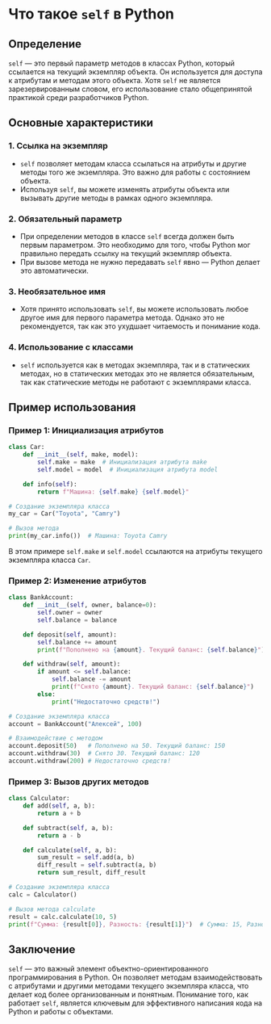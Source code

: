 # Что такое `self` в Python

## Определение

`self` — это первый параметр методов в классах Python, который ссылается на текущий экземпляр объекта. Он используется для доступа к атрибутам и методам этого объекта. Хотя `self` не является зарезервированным словом, его использование стало общепринятой практикой среди разработчиков Python.

## Основные характеристики

### 1. Ссылка на экземпляр

- `self` позволяет методам класса ссылаться на атрибуты и другие методы того же экземпляра. Это важно для работы с состоянием объекта.
- Используя `self`, вы можете изменять атрибуты объекта или вызывать другие методы в рамках одного экземпляра.

### 2. Обязательный параметр

- При определении методов в классе `self` всегда должен быть первым параметром. Это необходимо для того, чтобы Python мог правильно передать ссылку на текущий экземпляр объекта.
- При вызове метода не нужно передавать `self` явно — Python делает это автоматически.

### 3. Необязательное имя

- Хотя принято использовать `self`, вы можете использовать любое другое имя для первого параметра метода. Однако это не рекомендуется, так как это ухудшает читаемость и понимание кода.
  
### 4. Использование с классами

- `self` используется как в методах экземпляра, так и в статических методах, но в статических методах это не является обязательным, так как статические методы не работают с экземплярами класса.

## Пример использования

### Пример 1: Инициализация атрибутов

```python
class Car:
    def __init__(self, make, model):
        self.make = make  # Инициализация атрибута make
        self.model = model  # Инициализация атрибута model

    def info(self):
        return f"Машина: {self.make} {self.model}"

# Создание экземпляра класса
my_car = Car("Toyota", "Camry")

# Вызов метода
print(my_car.info())  # Машина: Toyota Camry
```
В этом примере `self.make` и `self.model` ссылаются на атрибуты текущего экземпляра класса `Car`.

### Пример 2: Изменение атрибутов
```python
class BankAccount:
    def __init__(self, owner, balance=0):
        self.owner = owner
        self.balance = balance

    def deposit(self, amount):
        self.balance += amount
        print(f"Пополнено на {amount}. Текущий баланс: {self.balance}")

    def withdraw(self, amount):
        if amount <= self.balance:
            self.balance -= amount
            print(f"Снято {amount}. Текущий баланс: {self.balance}")
        else:
            print("Недостаточно средств!")

# Создание экземпляра класса
account = BankAccount("Алексей", 100)

# Взаимодействие с методом
account.deposit(50)   # Пополнено на 50. Текущий баланс: 150
account.withdraw(30)  # Снято 30. Текущий баланс: 120
account.withdraw(200) # Недостаточно средств!
```
### Пример 3: Вызов других методов
```python
class Calculator:
    def add(self, a, b):
        return a + b

    def subtract(self, a, b):
        return a - b

    def calculate(self, a, b):
        sum_result = self.add(a, b)
        diff_result = self.subtract(a, b)
        return sum_result, diff_result

# Создание экземпляра класса
calc = Calculator()

# Вызов метода calculate
result = calc.calculate(10, 5)
print(f"Сумма: {result[0]}, Разность: {result[1]}")  # Сумма: 15, Разность: 5
```
## Заключение

`self` — это важный элемент объектно-ориентированного программирования в Python. Он позволяет методам взаимодействовать с атрибутами и другими методами текущего экземпляра класса, что делает код более организованным и понятным. Понимание того, как работает `self`, является ключевым для эффективного написания кода на Python и работы с объектами.